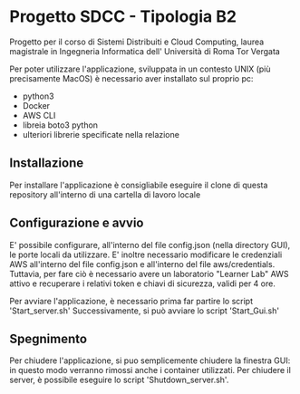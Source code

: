 # Progetto SDCC - Tipologia B2
Progetto per il corso di Sistemi Distribuiti e Cloud Computing, laurea magistrale in Ingegneria Informatica dell' Università di Roma Tor Vergata

Per poter utilizzare l'applicazione, sviluppata in un contesto UNIX (più precisamente MacOS) è necessario aver installato sul proprio pc:
- python3
- Docker
- AWS CLI
- libreia boto3 python
- ulteriori librerie specificate nella relazione

## Installazione
Per installare l'applicazione è consigliabile eseguire il clone di questa repository all'interno di una cartella di lavoro locale

## Configurazione e avvio
E' possibile configurare, all'interno del file config.json (nella directory GUI), le porte locali da utilizzare.
E' inoltre necessario modificare le credenziali AWS all'interno del file config.json e all'interno del file aws/credentials. Tuttavia, per fare ciò è necessario avere un laboratorio "Learner Lab" AWS attivo e recuperare i relativi token e chiavi di sicurezza, validi per 4 ore.

Per avviare l'applicazione, è necessario prima far partire lo script 'Start_server.sh'
Successivamente, si può avviare lo script 'Start_Gui.sh'

## Spegnimento
Per chiudere l'applicazione, si puo semplicemente chiudere la finestra GUI: in questo modo verranno rimossi anche i container utilizzati.
Per chiudere il server, è possibile eseguire lo script 'Shutdown_server.sh'.
